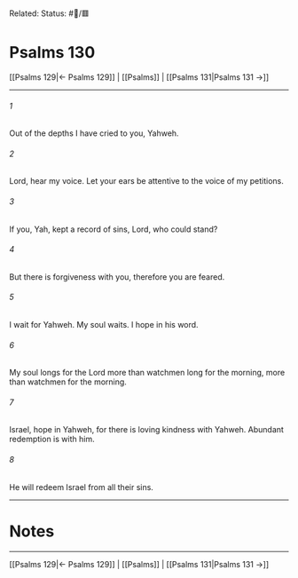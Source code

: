 Related:
Status: #📖/🟥
# Psalms 130

[[Psalms 129|← Psalms 129]] | [[Psalms]] | [[Psalms 131|Psalms 131 →]]
***



###### 1 
Out of the depths I have cried to you, Yahweh. 

###### 2 
Lord, hear my voice. Let your ears be attentive to the voice of my petitions. 

###### 3 
If you, Yah, kept a record of sins, Lord, who could stand? 

###### 4 
But there is forgiveness with you, therefore you are feared. 

###### 5 
I wait for Yahweh. My soul waits. I hope in his word. 

###### 6 
My soul longs for the Lord more than watchmen long for the morning, more than watchmen for the morning. 

###### 7 
Israel, hope in Yahweh, for there is loving kindness with Yahweh. Abundant redemption is with him. 

###### 8 
He will redeem Israel from all their sins.

---
# Notes


***
[[Psalms 129|← Psalms 129]] | [[Psalms]] | [[Psalms 131|Psalms 131 →]]
